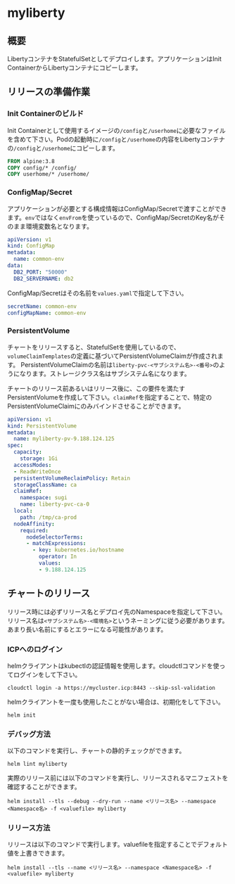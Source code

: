 # myliberty

## 概要

LibertyコンテナをStatefulSetとしてデプロイします。アプリケーションはInit ContainerからLibertyコンテナにコピーします。

## リリースの準備作業

### Init Containerのビルド

Init Containerとして使用するイメージの`/config`と`/userhome`に必要なファイルを含めて下さい。Podの起動時に`/config`と`/userhome`の内容をLibertyコンテナの`/config`と`/userhome`にコピーします。

```dockerfile
FROM alpine:3.8
COPY config/* /config/
COPY userhome/* /userhome/
```

### ConfigMap/Secret

アプリケーションが必要とする構成情報はConfigMap/Secretで渡すことができます。`env`ではなく`envFrom`を使っているので、ConfigMap/SecretのKey名がそのまま環境変数名となります。

```yaml
apiVersion: v1
kind: ConfigMap
metadata:
  name: common-env
data:
  DB2_PORT: "50000"
  DB2_SERVERNAME: db2
```

ConfigMap/Secretはその名前を`values.yaml`で指定して下さい。

```yaml
secretName: common-env
configMapName: common-env
```

### PersistentVolume

チャートをリリースすると、StatefulSetを使用しているので、`volumeClaimTemplates`の定義に基づいてPersistentVolumeClaimが作成されます。
PersistentVolumeClaimの名前は`liberty-pvc-<サブシステム名>-<番号>`のようになります。ストレージクラス名はサブシステム名になります。

チャートのリリース前あるいはリリース後に、この要件を満たすPersistentVolumeを作成して下さい。`claimRef`を指定することで、特定のPersistentVolumeClaimにのみバインドさせることができます。

```yaml
apiVersion: v1
kind: PersistentVolume
metadata:
  name: myliberty-pv-9.188.124.125
spec:
  capacity:
    storage: 1Gi
  accessModes:
  - ReadWriteOnce
  persistentVolumeReclaimPolicy: Retain
  storageClassName: ca
  claimRef:
    namespace: sugi
    name: liberty-pvc-ca-0
  local:
    path: /tmp/ca-prod
  nodeAffinity:
    required:
      nodeSelectorTerms:
      - matchExpressions:
        - key: kubernetes.io/hostname
          operator: In
          values:
          - 9.188.124.125

```

## チャートのリリース

リリース時には必ずリリース名とデプロイ先のNamespaceを指定して下さい。リリース名は`<サブシステム名>-<環境名>`というネーミングに従う必要があります。あまり長い名前にするとエラーになる可能性があります。

### ICPへのログイン

helmクライアントはkubectlの認証情報を使用します。cloudctlコマンドを使ってログインをして下さい。

```
cloudctl login -a https://mycluster.icp:8443 --skip-ssl-validation
```

helmクライアントを一度も使用したことがない場合は、初期化をして下さい。

```
helm init
```

### デバッグ方法

以下のコマンドを実行し、チャートの静的チェックができます。

```
helm lint myliberty
```

実際のリリース前には以下のコマンドを実行し、リリースされるマニフェストを確認することができます。

```
helm install --tls --debug --dry-run --name <リリース名> --namespace <Namespace名> -f <valuefile> myliberty
```

### リリース方法

リリースは以下のコマンドで実行します。valuefileを指定することでデフォルト値を上書きできます。

```
helm install --tls --name <リリース名> --namespace <Namespace名> -f <valuefile> myliberty
```
